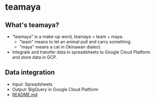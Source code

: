 # teamaya
## What's teamaya?
- "teamaya" is a make-up word, teamaya = team + maya.
    - "team" means to let an animal pull and carry something.
    - "maya" means a cat in Okinawan dialect.
- Integrate and transfer data in spreadsheets to Google Cloud Platform and store data in GCP.

## Data integration
- Input: Spreadsheets
- Output: BigQuery in Google Cloud Platform
- [README.md](./teamaya/README.md)

